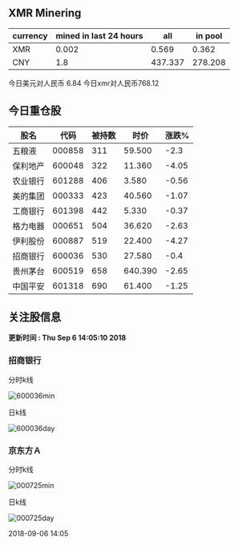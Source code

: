 ## XMR Minering

|currency|mined in last 24 hours|all|in pool|
|---|---|---|---|
|XMR|0.002|0.569|0.362|
|CNY|1.8|437.337|278.208|

今日美元对人民币 6.84	今日xmr对人民币768.12


## 今日重仓股 

|股名|代码|被持数|时价|涨跌%|
|---|---|---|---|---|
|五粮液|000858|311|59.500|-2.3|
|保利地产|600048|322|11.360|-4.05|
|农业银行|601288|406|3.580|-0.56|
|美的集团|000333|423|40.560|-1.07|
|工商银行|601398|442|5.330|-0.37|
|格力电器|000651|504|36.620|-2.63|
|伊利股份|600887|519|22.400|-4.27|
|招商银行|600036|530|27.580|-0.4|
|贵州茅台|600519|658|640.390|-2.65|
|中国平安|601318|690|61.400|-1.25|

## 关注股信息
**更新时间 : Thu Sep  6 14:05:10 2018**
### 招商银行 
分时k线

![600036min](http://image.sinajs.cn/newchart/min/n/sh600036.gif)

日k线

![600036day](http://image.sinajs.cn/newchart/daily/n/sh600036.gif)

### 京东方Ａ 
分时k线

![000725min](http://image.sinajs.cn/newchart/min/n/sz000725.gif)

日k线

![000725day](http://image.sinajs.cn/newchart/daily/n/sz000725.gif)

2018-09-06 14:05